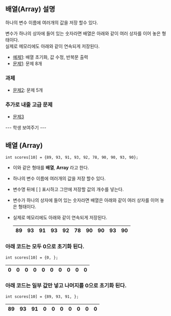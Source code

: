 ## 배열(Array) 설명

하나의 변수 이름에 여러개의 값을 저장 할수 있다.  
  
변수가 하나의 상자에 들어 있는 숫자라면 배열은 아래와 같이 여러 상자를 이어 놓은 형태이다.  
실제로 메모리에도 아래와 같이 연속되게 저장된다.   

- [예제1](ex01/ex01.c): 배열 초기화, 값 수정, 반복문 출력
- [문제1](quiz01/README.md): 문제 8개

### 과제 
- [문제2](quiz02/README.md): 문제 5개

### 추가로 내줄 고급 문제
- [문제3](quiz03/README.md)




--- 학생 보여주기 ---

## 배열 (Array)
```
int scores[10] = {89, 93, 91, 93, 92, 78, 90, 90, 93, 90};
```

* 이와 같은 형태를 **배열**, **Array** 라고 한다.
* 하나의 변수 이름에 여러개의 값을 저장 할수 있다. 
* 변수명 뒤에 [ ] 표시하고 그안에 저장할 값의 개수를 넣는다. 
* 변수가 하나의 상자에 들어 있는 숫자라면 배열은 아래와 같이 여러 상자를 이어 놓은 형태이다. 
* 실제로 메모리에도 아래와 같이 연속되게 저장된다.

	| 89 | 93 | 91 | 93 | 92 | 78 | 90 | 90 | 93 | 90 |
	|----|----|----|----|----|----|----|----|----|----|   

### 아래 코드는 모두 0으로 초기화 된다. 
```
int scores[10] = {0, };
```
  
| 0 | 0 | 0 | 0 | 0 | 0 | 0 | 0 | 0 | 0 |
|----|----|----|----|----|----|----|----|----|----| 
  
### 아래 코드는 일부 값만 넣고 나머지를 0으로 초기화 된다.

```
int scores[10] = {89, 93, 91, };
```

| 89 | 93 | 91 | 0 | 0 | 0 | 0 | 0 | 0 | 0 |
|----|----|----|----|----|----|----|----|----|----|   